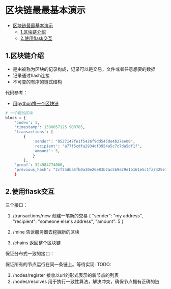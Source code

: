 # 区块链最最基本演示

<!-- TOC -->

- [区块链最最基本演示](#%e5%8c%ba%e5%9d%97%e9%93%be%e6%9c%80%e6%9c%80%e5%9f%ba%e6%9c%ac%e6%bc%94%e7%a4%ba)
  - [1.区块链介绍](#1%e5%8c%ba%e5%9d%97%e9%93%be%e4%bb%8b%e7%bb%8d)
  - [2.使用flask交互](#2%e4%bd%bf%e7%94%a8flask%e4%ba%a4%e4%ba%92)

<!-- /TOC -->

## 1.区块链介绍

- 是由被称为区块的记录构成，记录可以是交易，文件或者任意想要的数据
- 记录通过hash连接
- 不可变的有序的链式结构

代码参考：

- [用python撸一个区块链](https://mp.weixin.qq.com/s?__biz=MzAwNDc0MTUxMw==&mid=2649640551&idx=1&sn=cd484fbf5ed206cb27726eddf8dcc132&chksm=833dae81b44a27975de4eae2e560043bcc77ba98a3e37d57def416136413342c98052691ade6&mpshare=1&scene=24&srcid=&sharer_sharetime=1573842290193&sharer_shareid=20ab6c09eef32b49dbe03904652b9eb2#rd)

```python
# 一个新的区块
block = {
    'index': 1,
    'timestamp': 1506057125.900785,
    'transactions': [
        {
            'sender': "8527147fe1f5426f9dd545de4b27ee00",
            'recipient': "a77f5cdfa2934df3954a5c7c7da5df1f",
            'amount': 5,
            }
        ],
    'proof': 324984774000,
    'previous_hash': "2cf24dba5fb0a30e26e83b2ac5b9e29e1b161e5c1fa7425e73043362938b9824
    }
```

## 2.使用flask交互

三个接口：

1. /transactions/new 创建一笔新的交易
    {
        "sender": "my address",
        "recipient": "someone else's address",
        "amount": 5
    }

2. /mine 告诉服务器去挖掘新的区块
3. /chains 返回整个区块链

保证分布式一致的接口：

保证所有的节点运行在同一条链上。等待实现: TODO:

1. /nodes/register  接收以url的形式表示的新节点的列表
2. /nodes/resolves  用于执行一致性算法，解决冲突，确保节点拥有正确的链
